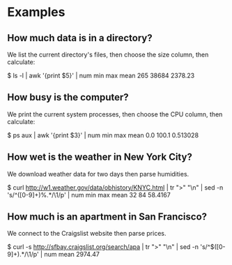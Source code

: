 # Examples


## How much data is in a directory?

We list the current directory's files,
then choose the size column, then calculate:

$ ls -l | awk '{print $5}' | num min max mean
265 38684 2378.23


## How busy is the computer?

We print the current system processes,
then choose the CPU column, then calculate:

$ ps aux | awk '{print $3}' | num min max mean
0.0 100.1 0.513028


## How wet is the weather in New York City?

We download weather data for two days then parse humidities.

$ curl http://w1.weather.gov/data/obhistory/KNYC.html |
tr ">" "\n" | sed -n 's/^\([0-9]\+\)%.*/\1/p' |
num min max mean
32 84 58.4167


## How much is an apartment in San Francisco?

We connect to the Craigslist website then parse prices.

$ curl -s http://sfbay.craigslist.org/search/apa |
tr ">" "\n" | sed -n 's/^\$\([0-9]\+\).*/\1/p' |
num mean
2974.47
